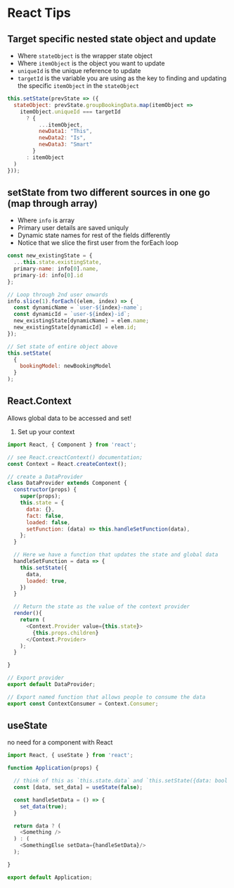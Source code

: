 # React Tips

## Target specific nested state object and update

- Where `stateObject` is the wrapper state object
- Where `itemObject` is the object you want to update
- `uniqueId` is the unique reference to update
- `targetId` is the variable you are using as the key to finding and updating the specific `itemObject` in the `stateObject`

```js
this.setState(prevState => ({
  stateObject: prevState.groupBookingData.map(itemObject =>
    itemObject.uniqueId === targetId
      ? {
          ...itemObject,
          newData1: "This",
          newData2: "Is",
          newData3: "Smart"
        }
      : itemObject
  )
}));
```

## setState from two different sources in one go (map through array)

- Where `info` is array
- Primary user details are saved uniquly
- Dynamic state names for rest of the fields differently
- Notice that we slice the first user from the forEach loop

```js
const new_existingState = {
  ...this.state.existingState,
  primary-name: info[0].name,
  primary-id: info[0].id
};

// Loop through 2nd user onwards
info.slice(1).forEach((elem, index) => {
  const dynamicName = `user-${index}-name`;
  const dynamicId = `user-${index}-id`;
  new_existingState[dynamicName] = elem.name;
  new_existingState[dynamicId] = elem.id;
});

// Set state of entire object above
this.setState(
  {
    bookingModel: newBookingModel
  }
);
```

## React.Context
Allows global data to be accessed and set!
1. Set up your context
```js
import React, { Component } from 'react';

// see React.creactContext() documentation;
const Context = React.createContext();

// create a DataProvider
class DataProvider extends Component {
  constructor(props) {
    super(props);
    this.state = {
      data: {},
      fact: false,
      loaded: false,
      setFunction: (data) => this.handleSetFunction(data),
    };
  }

  // Here we have a function that updates the state and global data
  handleSetFunction = data => {
    this.setState({
      data,
      loaded: true,
    })
  }

  // Return the state as the value of the context provider
  render(){
    return (
      <Context.Provider value={this.state}>
        {this.props.children}
      </Context.Provider>
    );
  }

}

// Export provider
export default DataProvider;

// Export named function that allows people to consume the data
export const ContextConsumer = Context.Consumer;
```


## useState
no need for a component with React
```js
import React, { useState } from 'react';

function Application(props) {

  // think of this as `this.state.data` and `this.setState({data: bool )`
  const [data, set_data] = useState(false);

  const handleSetData = () => {
    set_data(true);
  }

  return data ? (
    <Something />
  ) : (
    <SomethingElse setData={handleSetData}/>
  );

}

export default Application;


